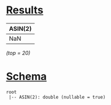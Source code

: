 # [Results](#tab/results)

|ASIN(2)|
|-------|
|NaN    |

_(top = 20)_

# [Schema](#tab/schema)

```shell
root
 |-- ASIN(2): double (nullable = true)

```

